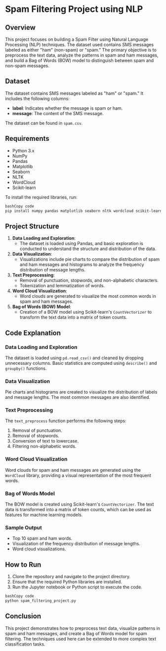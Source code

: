 # Spam Filtering Project using NLP

## Overview

This project focuses on building a Spam Filter using Natural Language Processing (NLP) techniques. The dataset used contains SMS messages labeled as either "ham" (non-spam) or "spam." The primary objective is to preprocess the text data, analyze the patterns in spam and ham messages, and build a Bag of Words (BOW) model to distinguish between spam and non-spam messages.

## Dataset

The dataset contains SMS messages labeled as "ham" or "spam." It includes the following columns:

- **label**: Indicates whether the message is spam or ham.
- **message**: The content of the SMS message.

The dataset can be found in `spam.csv`.

## Requirements

- Python 3.x
- NumPy
- Pandas
- Matplotlib
- Seaborn
- NLTK
- WordCloud
- Scikit-learn

To install the required libraries, run:

```bash
bashCopy code
pip install numpy pandas matplotlib seaborn nltk wordcloud scikit-learn

```

## Project Structure

1. **Data Loading and Exploration**:
    - The dataset is loaded using Pandas, and basic exploration is conducted to understand the structure and distribution of the data.
2. **Data Visualization**:
    - Visualizations include pie charts to compare the distribution of spam and ham messages and histograms to analyze the frequency distribution of message lengths.
3. **Text Preprocessing**:
    - Removal of punctuation, stopwords, and non-alphabetic characters.
    - Tokenization and lemmatization of words.
4. **Word Cloud Visualization**:
    - Word clouds are generated to visualize the most common words in spam and ham messages.
5. **Bag of Words (BOW) Model**:
    - Creation of a BOW model using Scikit-learn's `CountVectorizer` to transform the text data into a matrix of token counts.

## Code Explanation

### Data Loading and Exploration

The dataset is loaded using `pd.read_csv()` and cleaned by dropping unnecessary columns. Basic statistics are computed using `describe()` and `groupby()` functions.

### Data Visualization

Pie charts and histograms are created to visualize the distribution of labels and message lengths. The most common messages are also identified.

### Text Preprocessing

The `text_preprocess` function performs the following steps:

1. Removal of punctuation.
2. Removal of stopwords.
3. Conversion of text to lowercase.
4. Filtering non-alphabetic words.

### Word Cloud Visualization

Word clouds for spam and ham messages are generated using the `WordCloud` library, providing a visual representation of the most frequent words.

### Bag of Words Model

The BOW model is created using Scikit-learn's `CountVectorizer`. The text data is transformed into a matrix of token counts, which can be used as features for machine learning models.

### Sample Output

- Top 10 spam and ham words.
- Visualization of the frequency distribution of message lengths.
- Word cloud visualizations.

## How to Run

1. Clone the repository and navigate to the project directory.
2. Ensure that the required Python libraries are installed.
3. Run the Jupyter notebook or Python script to execute the code.

```bash
bashCopy code
python spam_filtering_project.py

```

## Conclusion

This project demonstrates how to preprocess text data, visualize patterns in spam and ham messages, and create a Bag of Words model for spam filtering. The techniques used here can be extended to more complex text classification tasks.
